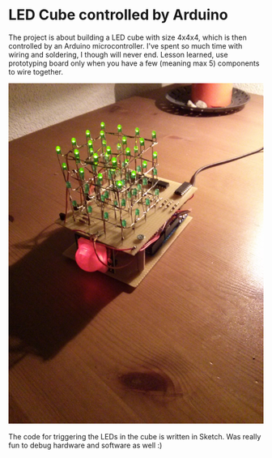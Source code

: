 # LED Cube controlled by Arduino

The project is about building a LED cube with size 4x4x4, which is then controlled by an Arduino microcontroller.
I've spent so much time with wiring and soldering, I though will never end.
Lesson learned, use prototyping board only when you have a few (meaning max 5) components to wire together.

![cube](https://github.com/peregin/led-cube/blob/master/docs/cube-with-motion.jpg "Cube 4x4x4")

The code for triggering the LEDs in the cube is written in Sketch. Was really fun to debug hardware and software as well :)


